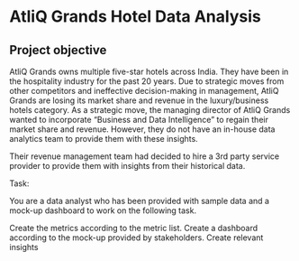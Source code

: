 # AtliQ Grands Hotel Data Analysis

## Project objective
AtliQ Grands owns multiple five-star hotels across India. They have been in the hospitality industry for the past 20 years. Due to strategic moves from other competitors and ineffective decision-making in management, AtliQ Grands are losing its market share and revenue in the luxury/business hotels category. As a strategic move, the managing director of AtliQ Grands wanted to incorporate “Business and Data Intelligence” to regain their market share and revenue. However, they do not have an in-house data analytics team to provide them with these insights.

Their revenue management team had decided to hire a 3rd party service provider to provide them with insights from their historical data.

Task:

You are a data analyst who has been provided with sample data and a mock-up dashboard to work on the following task.

Create the metrics according to the metric list. Create a dashboard according to the mock-up provided by stakeholders. Create relevant insights
